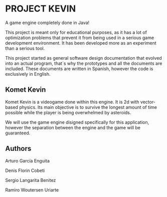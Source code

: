 # PROJECT KEVIN

A game engine completely done in Java! 

This project is meant only for educational purposes, as it has a lot of optimization problems that 
prevent it from being used in a serious game development environment. It has been developed 
more as an experiment than a serious tool.

This project started as general software design documentation that evolved into an actual program, 
that´s why the prototypes and all the documents are included. These documents are written in Spanish, 
however the code is exclusively in English.

## Komet Kevin

Komet Kevin is a videogame done within this engine. It is 2d with vector-based physics.
Its main objective is to survive the longest amount of time possible while the player is being overwhelmed 
by asteroids. 

We will use the game engine disigned specifically for this application, however the separation between the 
engine and the game will be guaranteed.

## Authors

Arturo García Enguita

Denis Florin Cobeti

Sergio Langarita Benitez

Ramiro Woutersen Uriarte 

